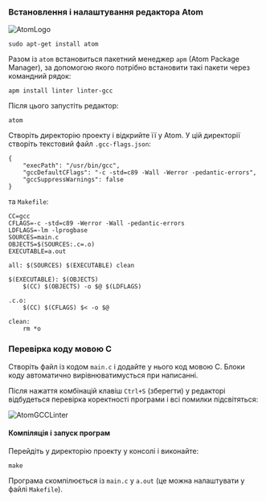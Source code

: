 ### Встановлення і налаштування редактора Atom

![AtomLogo](https://github-atom-io-herokuapp-com.global.ssl.fastly.net/assets/logo-4e073dbd4c0ce67ece1b30a6b31253b9.png)

~~~~
sudo apt-get install atom
~~~~

Разом із `atom` встановиться пакетний менеджер `apm` (Atom Package Manager), за допомогою якого потрібно встановити такі пакети через командний рядок:
~~~~
apm install linter linter-gcc
~~~~

Після цього запустіть редактор:
~~~~
atom
~~~~

Створіть директорію проекту і відкрийте її у Atom. У цій директорії створіть текстовий файл `.gcc-flags.json`:
~~~~
{
	"execPath": "/usr/bin/gcc",
	"gccDefaultCFlags": "-c -std=c89 -Wall -Werror -pedantic-errors",
	"gccSuppressWarnings": false
}
~~~~

та `Makefile`:
~~~~
CC=gcc
CFLAGS=-c -std=c89 -Werror -Wall -pedantic-errors
LDFLAGS=-lm -lprogbase
SOURCES=main.c
OBJECTS=$(SOURCES:.c=.o)
EXECUTABLE=a.out

all: $(SOURCES) $(EXECUTABLE) clean

$(EXECUTABLE): $(OBJECTS)
	$(CC) $(OBJECTS) -o $@ $(LDFLAGS)

.c.o:
	$(CC) $(CFLAGS) $< -o $@

clean:
	rm *o
~~~~

### Перевірка коду мовою С

Створіть файл із кодом `main.c` і додайте у нього код мовою С. Блоки коду автоматично вирівнюватимусться при написанні.

Після нажаття комбінацій клавіш `Ctrl+S` (зберегти) у редакторі відбудеться перевірка коректності програми і всі помилки підсвітяться:

![AtomGCCLinter](https://raw.githubusercontent.com/wiki/PublicHadyniak/progbase/images/atom_linter_gcc.png)

#### Компіляція і запуск програм

Перейдіть у директорію проекту у консолі і виконайте:
~~~~
make
~~~~

Програма скомпілюється із `main.c` у `a.out` (це можна налаштувати у файлі `Makefile`).

